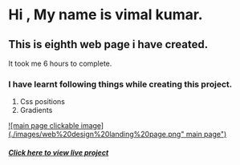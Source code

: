 # Hi , My name is vimal kumar.


## This is eighth web page i have created.
It took me 6 hours to complete. 
### I have learnt following things while creating this project.
1. Css positions
2. Gradients

[![main page clickable image](./images/web%20design%20landing%20page.png" main page")](www.google.com)


  ##### [Click here to view live project](www.google.com "click here to view page") 